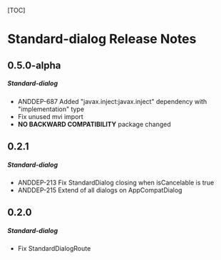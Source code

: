 [TOC]
# Standard-dialog Release Notes
## 0.5.0-alpha
##### Standard-dialog
* ANDDEP-687 Added "javax.inject:javax.inject" dependency with "implementation" type
* Fix unused mvi import
* **NO BACKWARD COMPATIBILITY** package changed
## 0.2.1
##### Standard-dialog
* ANDDEP-213 Fix StandardDialog closing when isCancelable is true
* ANDDEP-215 Extend of all dialogs on AppCompatDialog
## 0.2.0
##### Standard-dialog
* Fix StandardDialogRoute